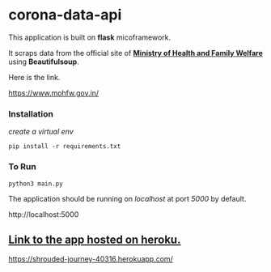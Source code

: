 # corona-data-api

This application is built on **flask** micoframework. 

It scraps data from the official site of **[Ministry of Health and Family Welfare]("https://www.mohfw.gov.in/")** using **Beautifulsoup**.

Here is the link.

https://www.mohfw.gov.in/

### Installation
*create a virtual env*

```pip install -r requirements.txt```

### To Run

```python3 main.py ```

The application should be running on *localhost* at port *5000* by default.

http://localhost:5000

## [Link to the app hosted on heroku.]("https://shrouded-journey-40316.herokuapp.com/")

https://shrouded-journey-40316.herokuapp.com/

